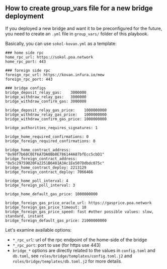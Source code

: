## How to create group_vars file for a new bridge deployment

If you deployed a new bridge and want it to be preconfigured for the future, you need to create an `.yml` file in `group_vars/` folder of this playbook.

Basically, you can use `sokol-kovan.yml` as a template:
```
### home side rpc
home_rpc_url: https://sokol.poa.network
home_rpc_port: 443

### foreign side rpc
foreign_rpc_url: https://kovan.infura.io/mew
foreign_rpc_port: 443

### bridge configs
bridge_deposit_relay_gas:    3000000
bridge_withdraw_relay_gas:   3000000
bridge_withdraw_confirm_gas: 3000000

bridge_deposit_relay_gas_price:    1000000000
bridge_withdraw_relay_gas_price:   1000000000
bridge_withdraw_confirm_gas_price: 1000000000

bridge_authorities_requires_signatures: 1

bridge_home_required_confirmations: 0
bridge_foreign_required_confirmations: 0

bridge_home_contract_address: "0x98f7b68C0Ef6A7DA0Bb0E786144A87bfEcc5cbD1"
bridge_foreign_contract_address: "0x5c29759020Fa2251B6481A3Ac1Ee507Ddbdc075c"
bridge_home_contract_deploy: 2213129
bridge_foreign_contract_deploy: 7066466

bridge_home_poll_interval: 4
bridge_foreign_poll_interval: 3

bridge_home_default_gas_price: 1000000000

bridge_foreign_gas_price_oracle_url: https://gasprice.poa.network
bridge_foreign_gas_price_timeout: 10
bridge_foreign_gas_price_speed: fast #other possible values: slow, standard, instant
bridge_foreign_default_gas_price: 21000000000
```

Let's examine available options:
* `*_rpc_url`: url of the rpc endpoint of the home-side of the bridge
* `*_rpc_port`: port to use (for https use 443)
* `bridge_*` options are directly related to the values in `config.toml` and `db.toml`, see `roles/bridge/templates/config.toml.j2` and `roles/bridge/templates/db.toml.j2` for more details.
